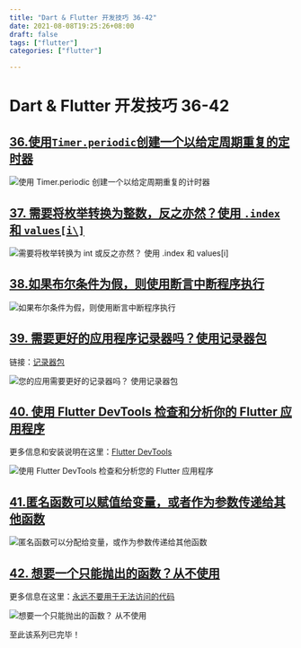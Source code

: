 ```yaml
---
title: "Dart & Flutter 开发技巧 36-42"
date: 2021-08-08T19:25:26+08:00
draft: false
tags: ["flutter"]
categories: ["flutter"]

---
```


# Dart & Flutter 开发技巧 36-42

## [36.使用`Timer.periodic`创建一个以给定周期重复的定时器](https://codewithandrea.com/tips/dart-flutter-easy-wins-36-42/#36-use-`timerperiodic`-to-create-a-timer-that-repeats-with-a-given-period)

![使用 Timer.periodic 创建一个以给定周期重复的计时器](https://luckly007.oss-cn-beijing.aliyuncs.com/img/036.timer.periodic.png)

## [37. 需要将枚举转换为整数，反之亦然？使用 `.index` 和 `values[i\]`](https://codewithandrea.com/tips/dart-flutter-easy-wins-36-42/#37-need-to-convert-an-enum-to-an-int-or-viceversa?-use-`index`-and-`values[i]`)

![需要将枚举转换为 int 或反之亦然？ 使用 .index 和 values[i]](https://luckly007.oss-cn-beijing.aliyuncs.com/img/037.enum-index-values.png)

## [38.如果布尔条件为假，则使用断言中断程序执行](https://codewithandrea.com/tips/dart-flutter-easy-wins-36-42/#38-use-asserts-to-disrupt-program-execution-if-a-boolean-condition-is-false)

![如果布尔条件为假，则使用断言中断程序执行](https://luckly007.oss-cn-beijing.aliyuncs.com/img/038-assertion.png)

## [39. 需要更好的应用程序记录器吗？使用记录器包](https://codewithandrea.com/tips/dart-flutter-easy-wins-36-42/#39-need-a-better-logger-for-your-apps?-use-the-logger-package)

链接：[记录器包](https://pub.dev/packages/logger)

![您的应用需要更好的记录器吗？ 使用记录器包](https://luckly007.oss-cn-beijing.aliyuncs.com/img/039.logger.png)

## [40. 使用 Flutter DevTools 检查和分析你的 Flutter 应用程序](https://codewithandrea.com/tips/dart-flutter-easy-wins-36-42/#40-use-the-flutter-devtools-to-inspect-and-profile-your-flutter-apps)

更多信息和安装说明在这里：[Flutter DevTools](https://flutter.dev/docs/development/tools/devtools/overview)

![使用 Flutter DevTools 检查和分析您的 Flutter 应用程序](https://luckly007.oss-cn-beijing.aliyuncs.com/img/040-dev-tools.png)

## [41.匿名函数可以赋值给变量，或者作为参数传递给其他函数](https://codewithandrea.com/tips/dart-flutter-easy-wins-36-42/#41-anonymous-functions-can-be-assigned-to-variables-or-passed-as-arguments-to-other-functions)

![匿名函数可以分配给变量，或作为参数传递给其他函数](https://luckly007.oss-cn-beijing.aliyuncs.com/img/041-anonymous-functions.png)

## [42. 想要一个只能抛出的函数？从不使用](https://codewithandrea.com/tips/dart-flutter-easy-wins-36-42/#42-want-a-function-that-can-only-throw?-use-never)

更多信息在这里：[永远不要用于无法访问的代码](https://dart.dev/null-safety/understanding-null-safety#never-for-unreachable-code)

![想要一个只能抛出的函数？ 从不使用](https://luckly007.oss-cn-beijing.aliyuncs.com/img/042-never-throw.png)



至此该系列已完毕！
